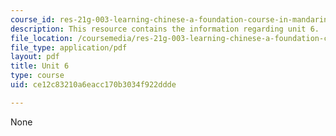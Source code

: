 ```yaml
---
course_id: res-21g-003-learning-chinese-a-foundation-course-in-mandarin-spring-2011
description: This resource contains the information regarding unit 6.
file_location: /coursemedia/res-21g-003-learning-chinese-a-foundation-course-in-mandarin-spring-2011/ce12c83210a6eacc170b3034f922ddde_MITRES_21G_003S11_unit06.pdf
file_type: application/pdf
layout: pdf
title: Unit 6
type: course
uid: ce12c83210a6eacc170b3034f922ddde

---
```

None